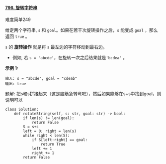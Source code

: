#### [796. 旋转字符串](https://leetcode-cn.com/problems/rotate-string/)

难度简单249

给定两个字符串, `s` 和 `goal`。如果在若干次旋转操作之后，`s` 能变成 `goal` ，那么返回 `true` 。

`s` 的 **旋转操作** 就是将 `s` 最左边的字符移动到最右边。 

- 例如, 若 `s = 'abcde'`，在旋转一次之后结果就是`'bcdea'` 。

 

**示例 1:**

```
输入: s = "abcde", goal = "cdeab"
输出: true
```

题解: 把s和s拼接起来（这是脑筋急转弯吧），然后如果能够在s+s中找到goal，则说明可以

```
class Solution:
    def rotateString(self, s: str, goal: str) -> bool:
        if len(s) != len(goal):
            return False
        S = s+s
        left = 0; right = len(s)
        while right < len(S):
            if S[left:right] == goal:
                return True
            left += 1
            right += 1
        return False
```

